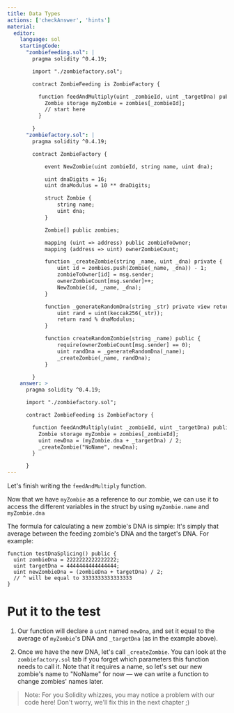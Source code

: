 ```yaml
---
title: Data Types
actions: ['checkAnswer', 'hints']
material:
  editor:
    language: sol
    startingCode:
      "zombiefeeding.sol": |
        pragma solidity ^0.4.19;

        import "./zombiefactory.sol";

        contract ZombieFeeding is ZombieFactory {

          function feedAndMultiply(uint _zombieId, uint _targetDna) public {
            Zombie storage myZombie = zombies[_zombieId];
            // start here
          }

        }
      "zombiefactory.sol": |
        pragma solidity ^0.4.19;

        contract ZombieFactory {

            event NewZombie(uint zombieId, string name, uint dna);

            uint dnaDigits = 16;
            uint dnaModulus = 10 ** dnaDigits;

            struct Zombie {
                string name;
                uint dna;
            }

            Zombie[] public zombies;

            mapping (uint => address) public zombieToOwner;
            mapping (address => uint) ownerZombieCount;

            function _createZombie(string _name, uint _dna) private {
                uint id = zombies.push(Zombie(_name, _dna)) - 1;
                zombieToOwner[id] = msg.sender;
                ownerZombieCount[msg.sender]++;
                NewZombie(id, _name, _dna);
            }

            function _generateRandomDna(string _str) private view returns (uint) {
                uint rand = uint(keccak256(_str));
                return rand % dnaModulus;
            }

            function createRandomZombie(string _name) public {
                require(ownerZombieCount[msg.sender] == 0);
                uint randDna = _generateRandomDna(_name);
                _createZombie(_name, randDna);
            }

        }
    answer: >
      pragma solidity ^0.4.19;

      import "./zombiefactory.sol";

      contract ZombieFeeding is ZombieFactory {

        function feedAndMultiply(uint _zombieId, uint _targetDna) public {
          Zombie storage myZombie = zombies[_zombieId];
          uint newDna = (myZombie.dna + _targetDna) / 2;
          _createZombie("NoName", newDna);
        }

      }
---
```


Let's finish writing the `feedAndMultiply` function.

Now that we have `myZombie` as a reference to our zombie, we can use it to access the different variables in the struct by using `myZombie.name` and `myZombie.dna`

The formula for calculating a new zombie's DNA is simple: It's simply that average between the feeding zombie's DNA and the target's DNA. For example:

```
function testDnaSplicing() public {
  uint zombieDna = 2222222222222222;
  uint targetDna = 4444444444444444;
  uint newZombieDna = (zombieDna + targetDna) / 2;
  // ^ will be equal to 3333333333333333
}
```

# Put it to the test

1. Our function will declare a `uint` named `newDna`, and set it equal to the average of `myZombie`'s DNA and `_targetDna` (as in the example above).

2. Once we have the new DNA, let's call `_createZombie`. You can look at the `zombiefactory.sol` tab if you forget which parameters this function needs to call it. Note that it requires a name, so let's set our new zombie's name to "NoName" for now — we can write a function to change zombies' names later.

> Note: For you Solidity whizzes, you may notice a problem with our code here! Don't worry, we'll fix this in the next chapter ;)
